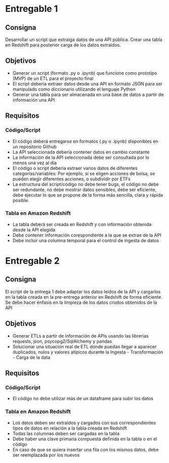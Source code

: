 # Entregable 1
## Consigna
Desarrollar un script que extraiga datos de una API pública. Crear una tabla en Redshift para posterior carga de los datos extraídos.

## Objetivos
- Generar un script (formato .py o .ipynb) que funcione como prototipo (MVP) de un ETL para el proyecto final
- El script debería extraer datos desde una API en formato JSON para ser manipulado como diccionario utilizando el lenguaje Python
- Generar una tabla para ser almacenada en una base de datos a partir de información una API

## Requisitos
### Código/Script
- El código deberá entregarse en formatos (.py o .ipynb) disponibles en un repositorio Github
- La API seleccionada debería contener datos en cambio constante
- La información de la API seleccionada debe ser consultada por lo menos una vez al día
- El código o script debería extraer varios datos de diferentes categorías/variables: Por ejemplo, si se eligen acciones de bolsa, se pueden elegir diferentes acciones, o subdividir por ETFs
- La estructura del script/código no debe tener bugs, el código no debe ser redundante, no debe mostrar datos sensibles, debe ser eficiente, debe ejecutar lo que se propone de la forma más sencilla, clara y rápida posible.

### Tabla en Amazon Redshift
- La tabla deberá ser creada en Redshift y con información obtenida desde la API elegida
- Debe contener información corespondiente a la que se extrae de la API
- Debe incluir una columna temporal para el control de ingesta de datos

# Entregable 2
## Consigna
El script de la entrega 1 debe adaptar los datos leídos de la API y cargarlos en la tabla creada en la pre-entrega anterior en Redshift de forma eficiente. Se debe hacer énfasis en la limpieza de los datos crudos obtenidos de la API

## Objetivos
- Generar ETLs a partir de información de APIs usando las librerías requests, json, psycopg2/SqlAlchemy y pandas
- Solucionar una situación real de ETL donde puedan llegar a aparecer duplicados, nulos y valores atípicos durante la Ingesta - Transformación - Carga de la data

## Requisitos
### Código/Script
- El código no debe utilizar más de un dataframe para subir los datos

### Tabla en Amazon Redshift
- Los datos deben ser extraídos y cargados con sus correspondientes tipos de datos en relación a la tabla creada en Redshift
- Todas las columnas deben ser cargadas en la tabla
- Debe haber una clave primaria compuesta definida en la tabla o en el código
- En caso de que se quiera insertar una fila con los mismos datos, debe ser reemplazada por los nuevos
